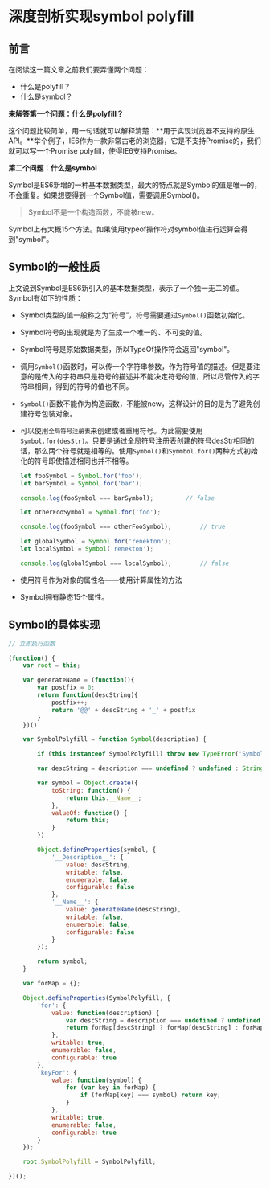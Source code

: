 # 深度剖析实现symbol polyfill

## 前言

在阅读这一篇文章之前我们要弄懂两个问题：

+ 什么是polyfill？
+ 什么是symbol？

**来解答第一个问题：什么是polyfill？**

这个问题比较简单，用一句话就可以解释清楚：**用于实现浏览器不支持的原生API。**举个例子，IE6作为一款非常古老的浏览器，它是不支持Promise的，我们就可以写一个Promise polyfill，使得IE6支持Promise。

**第二个问题：什么是symbol**

Symbol是ES6新增的一种基本数据类型，最大的特点就是Symbol的值是唯一的，不会重复。如果想要得到一个Symbol值，需要调用Symbol()。

> Symbol不是一个构造函数，不能被new。

Symbol上有大概15个方法。如果使用typeof操作符对symbol值进行运算会得到"symbol"。



## Symbol的一般性质

上文说到Symbol是ES6新引入的基本数据类型，表示了一个独一无二的值。Symbol有如下的性质：

+ Symbol类型的值一般称之为“符号”，符号需要通过`Symbol()`函数初始化。

+ Symbol符号的出现就是为了生成一个唯一的、不可变的值。

+ Symbol符号是原始数据类型，所以TypeOf操作符会返回"symbol"。

+ 调用`Symbol()`函数时，可以传一个字符串参数，作为符号值的描述。但是要注意的是传入的字符串只是符号的描述并不能决定符号的值，所以尽管传入的字符串相同，得到的符号的值也不同。

+ `Symbol()`函数不能作为构造函数，不能被new，这样设计的目的是为了避免创建符号包装对象。

+ 可以使用`全局符号注册表`来创建或者重用符号。为此需要使用`Symbol.for(desStr)`。只要是通过全局符号注册表创建的符号desStr相同的话，那么两个符号就是相等的。使用`Symbol()`和`Symmbol.for()`两种方式初始化的符号即使描述相同也并不相等。

  ```javascript
  let fooSymbol = Symbol.for('foo');
  let barSymbol = Symbol.for('bar');
  
  console.log(fooSymbol === barSymbol);			// false
  
  let otherFooSymbol = Symbol.for('foo');
  
  console.log(fooSymbol === otherFooSymbol); 		// true
  
  let globalSymbol = Symbol.for('renekton');
  let localSymbol = Symbol('renekton');
  
  console.log(globalSymbol === localSymbol);		// false
  ```

+ 使用符号作为对象的属性名——使用计算属性的方法

+ Symbol拥有静态15个属性。



## Symbol的具体实现

```javascript
// 立即执行函数

(function() {
    var root = this;

    var generateName = (function(){
        var postfix = 0;
        return function(descString){
            postfix++;
            return '@@' + descString + '_' + postfix
        }
    })()

    var SymbolPolyfill = function Symbol(description) {

        if (this instanceof SymbolPolyfill) throw new TypeError('Symbol is not a constructor');

        var descString = description === undefined ? undefined : String(description)

        var symbol = Object.create({
            toString: function() {
                return this.__Name__;
            },
            valueOf: function() {
                return this;
            }
        })

        Object.defineProperties(symbol, {
            '__Description__': {
                value: descString,
                writable: false,
                enumerable: false,
                configurable: false
            },
            '__Name__': {
                value: generateName(descString),
                writable: false,
                enumerable: false,
                configurable: false
            }
        });

        return symbol;
    }

    var forMap = {};

    Object.defineProperties(SymbolPolyfill, {
        'for': {
            value: function(description) {
                var descString = description === undefined ? undefined : String(description)
                return forMap[descString] ? forMap[descString] : forMap[descString] = SymbolPolyfill(descString);
            },
            writable: true,
            enumerable: false,
            configurable: true
        },
        'keyFor': {
            value: function(symbol) {
                for (var key in forMap) {
                    if (forMap[key] === symbol) return key;
                }
            },
            writable: true,
            enumerable: false,
            configurable: true
        }
    });

    root.SymbolPolyfill = SymbolPolyfill;

})();
```



























